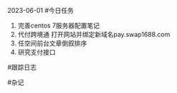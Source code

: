 2023-06-01
#今日任务

1. 完善centos 7服务器配置笔记
2. 代付跨境通 打开网站并绑定新域名pay.swap1688.com
3. 任空间前台文章倒叙排序
4. 研究支付接口



#跟踪日志




#杂记